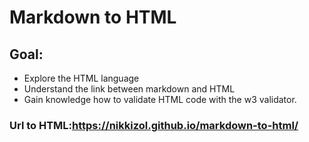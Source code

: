 # Markdown to HTML
## Goal:
* Explore the HTML language
* Understand the link between markdown and HTML
* Gain knowledge how to validate HTML code with the w3 validator.
### Url to HTML:https://nikkizol.github.io/markdown-to-html/
